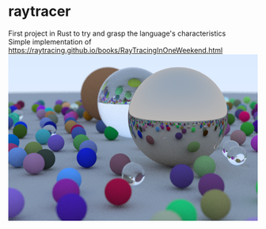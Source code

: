 # raytracer
First project in Rust to try and grasp the language's characteristics  
Simple implementation of https://raytracing.github.io/books/RayTracingInOneWeekend.html
![Output Example](/output.png)
